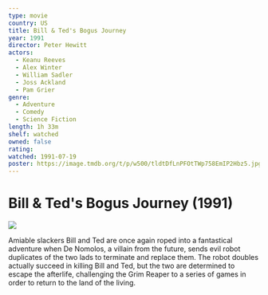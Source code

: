 ```yaml
---
type: movie
country: US
title: Bill & Ted's Bogus Journey
year: 1991
director: Peter Hewitt
actors:
  - Keanu Reeves
  - Alex Winter
  - William Sadler
  - Joss Ackland
  - Pam Grier
genre:
  - Adventure
  - Comedy
  - Science Fiction
length: 1h 33m
shelf: watched
owned: false
rating:
watched: 1991-07-19
poster: https://image.tmdb.org/t/p/w500/tldtDfLnPFOtTWp758EmIP2Hbz5.jpg
---
```


# Bill & Ted's Bogus Journey (1991)

![](https://image.tmdb.org/t/p/w500/tldtDfLnPFOtTWp758EmIP2Hbz5.jpg)

Amiable slackers Bill and Ted are once again roped into a fantastical adventure when De Nomolos, a villain from the future, sends evil robot duplicates of the two lads to terminate and replace them. The robot doubles actually succeed in killing Bill and Ted, but the two are determined to escape the afterlife, challenging the Grim Reaper to a series of games in order to return to the land of the living.